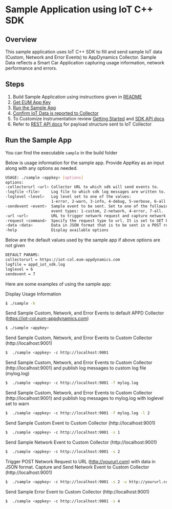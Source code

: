 # Sample Application using IoT C++ SDK

## Overview
This sample application uses IoT C++ SDK to fill and send sample IoT data (Custom, Network and Error Events) to AppDynamics Collector. Sample Data reflects a Smart Car Application capturing usage information, network performance and errors.

## Steps

1. Build Sample Application using instructions given in [README](../README.md#Installation)
2. [Get EUM App Key](https://docs.appdynamics.com/display/PRO44/Set+Up+and+Access+IoT+Monitoring#SetUpandAccessIoTMonitoring-iot-app-key)
3. [Run the Sample App](#run-sample-app)
4. [Confirm IoT Data is reported to Collector](https://docs.appdynamics.com/display/PRO44/Confirm+the+IoT+Application+Reported+Data+to+the+Controller)
5. To Customize Instrumentation review [Getting Started](https://docs.appdynamics.com/pages/viewpage.action?pageId=42597347) and [SDK API docs](../docs)
6. Refer to [REST API docs](https://docs.appdynamics.com/javadocs/iot-rest-api/4.4/latest/)  for payload structure sent to IoT Collector


## <a id="run-sample-app"></a>Run the Sample App
You can find the executable `sample` in the build folder 

Below is usage information for the sample app. Provide AppKey as an input along with any options as needed.

```sh
USAGE: ./sample <appkey> [options]
options:
-collectorurl <url> Collector URL to which sdk will send events to.
-logfile <file>     Log file to which sdk log messages are written to.
-loglevel <level>   Log level set to one of the values:
                    1-error, 2-warn, 3-info, 4-debug, 5-verbose, 6-all.
-sendevent <event>  Sample event to be sent. Set to one of the following
                    event types: 1-custom, 2-network, 4-error, 7-all.
-url <url>          URL to trigger network request and capture network event.
-request <command>  Specify the request type to url. It is set to GET by default.
-data <data>        Data in JSON format that is to be sent in a POST request.
-help               Display available options
```

Below are the default values used by the sample app if above options are not given
```sh
DEFAULT PARAMS:
collectorurl = https://iot-col.eum-appdynamics.com
logfile = appd_iot_sdk.log
loglevel = 6
sendevent = 7
```

Here are some examples of using the sample app:

Display Usage Information
```sh
$ ./sample -h
```

Send Sample Custom, Network, and Error Events to default APPD Collector (https://iot-col.eum-appdynamics.com)
```sh
$ ./sample <appkey>
```

Send Sample Custom, Network, and Error Events to Custom Collector (http://localhost:9001)
```sh
$  ./sample <appkey> -c http://localhost:9001
```

Send Sample Custom, Network, and Error Events to Custom Collector (http://localhost:9001) and publish log messages to custom log file (mylog.log)
```sh
$  ./sample <appkey> -c http://localhost:9001 -f mylog.log
```

Send Sample Custom, Network, and Error Events to Custom Collector (http://localhost:9001) and publish log messages to mylog.log with loglevel set to warn
```sh
$  ./sample <appkey> -c http://localhost:9001 -f mylog.log -l 2
```

Send Sample Custom Event to Custom Collector (http://localhost:9001)
```sh
$  ./sample <appkey> -c http://localhost:9001 -s 1
```

Send Sample Network Event to Custom Collector (http://localhost:9001)
```sh
$  ./sample <appkey> -c http://localhost:9001 -s 2
```

Trigger POST Network Request to URL (http://yoururl.com) with data in JSON format. Capture and Send Network Event to Custom Collector (http://localhost:9001)
```sh
$  ./sample <appkey> -c http://localhost:9001 -s 2 -u http://yoururl.com -x POST -d '{"param1"="value1"}'
```

Send Sample Error Event to Custom Collector (http://localhost:9001)
```sh
$  ./sample <appkey> -c http://localhost:9001 -s 4
```

